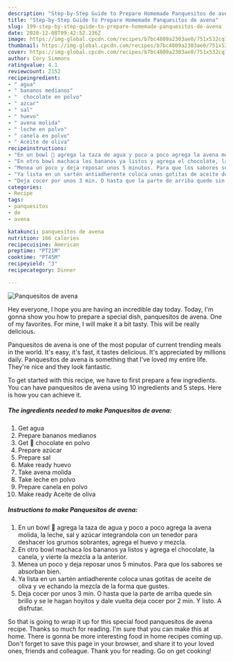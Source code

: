 ```yaml
---
description: "Step-by-Step Guide to Prepare Homemade Panquesitos de avena"
title: "Step-by-Step Guide to Prepare Homemade Panquesitos de avena"
slug: 199-step-by-step-guide-to-prepare-homemade-panquesitos-de-avena
date: 2020-12-08T09:42:52.236Z
image: https://img-global.cpcdn.com/recipes/b7bc4809a2303ae0/751x532cq70/panquesitos-de-avena-foto-principal.jpg
thumbnail: https://img-global.cpcdn.com/recipes/b7bc4809a2303ae0/751x532cq70/panquesitos-de-avena-foto-principal.jpg
cover: https://img-global.cpcdn.com/recipes/b7bc4809a2303ae0/751x532cq70/panquesitos-de-avena-foto-principal.jpg
author: Cory Simmons
ratingvalue: 4.1
reviewcount: 2152
recipeingredient:
- " agua"
- " bananos medianos"
- "  chocolate en polvo"
- " azcar"
- " sal"
- " huevo"
- " avena molida"
- " leche en polvo"
- " canela en polvo"
- " Aceite de oliva"
recipeinstructions:
- "En un bowl 🍜 agrega la taza de agua y poco a poco agrega la avena molida, la leche, sal y azúcar integrandola con un tenedor para deshacer los grumos sobrantes, agrega el huevo y mezcla."
- "En otro bowl machaca los bananos ya listos y agrega el chocolate, la canela, y vierte la mezcla a la anterior."
- "Menea un poco y deja reposar unos 5 minutos. Para que los sabores se absorban bien."
- "Ya lista en un sartén antiadherente coloca unas gotitas de aceite de oliva y ve echando la mezcla de la forma que gustes."
- "Deja cocer por unos 3 min. O hasta que la parte de arriba quede sin brillo y se le hagan hoyitos y dale vuelta deja cocer por 2 min. Y listo. A disfrutar."
categories:
- Recipe
tags:
- panquesitos
- de
- avena

katakunci: panquesitos de avena 
nutrition: 166 calories
recipecuisine: American
preptime: "PT21M"
cooktime: "PT45M"
recipeyield: "3"
recipecategory: Dinner

---
```



![Panquesitos de avena](https://img-global.cpcdn.com/recipes/b7bc4809a2303ae0/751x532cq70/panquesitos-de-avena-foto-principal.jpg)

Hey everyone, I hope you are having an incredible day today. Today, I'm gonna show you how to prepare a special dish, panquesitos de avena. One of my favorites. For mine, I will make it a bit tasty. This will be really delicious.



Panquesitos de avena is one of the most popular of current trending meals in the world. It's easy, it's fast, it tastes delicious. It's appreciated by millions daily. Panquesitos de avena is something that I've loved my entire life. They're nice and they look fantastic.


To get started with this recipe, we have to first prepare a few ingredients. You can have panquesitos de avena using 10 ingredients and 5 steps. Here is how you can achieve it.

<!--inarticleads1-->

##### The ingredients needed to make Panquesitos de avena:

1. Get  agua
1. Prepare  bananos medianos
1. Get  🍫 chocolate en polvo
1. Prepare  azúcar
1. Prepare  sal
1. Make ready  huevo
1. Take  avena molida
1. Take  leche en polvo
1. Prepare  canela en polvo
1. Make ready  Aceite de oliva




<!--inarticleads2-->

##### Instructions to make Panquesitos de avena:

1. En un bowl 🍜 agrega la taza de agua y poco a poco agrega la avena molida, la leche, sal y azúcar integrandola con un tenedor para deshacer los grumos sobrantes, agrega el huevo y mezcla.
1. En otro bowl machaca los bananos ya listos y agrega el chocolate, la canela, y vierte la mezcla a la anterior.
1. Menea un poco y deja reposar unos 5 minutos. Para que los sabores se absorban bien.
1. Ya lista en un sartén antiadherente coloca unas gotitas de aceite de oliva y ve echando la mezcla de la forma que gustes.
1. Deja cocer por unos 3 min. O hasta que la parte de arriba quede sin brillo y se le hagan hoyitos y dale vuelta deja cocer por 2 min. Y listo. A disfrutar.




So that is going to wrap it up for this special food panquesitos de avena recipe. Thanks so much for reading. I'm sure that you can make this at home. There is gonna be more interesting food in home recipes coming up. Don't forget to save this page in your browser, and share it to your loved ones, friends and colleague. Thank you for reading. Go on get cooking!
